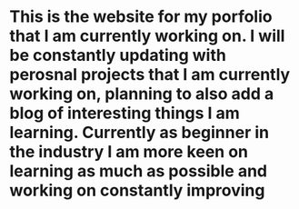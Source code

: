 # This is the website for my porfolio that I am currently working on. I will be constantly updating with perosnal projects that I am currently working on, planning to also add a blog of interesting things I am learning. Currently as beginner in the industry I am more keen on learning as much as possible and working on constantly improving
